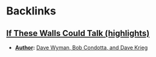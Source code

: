 
# Backlinks
## [If These Walls Could Talk (highlights)](<If These Walls Could Talk (highlights).md>)
- **[Author](<Author.md>):** [Dave Wyman, Bob Condotta, and Dave Krieg](<Dave Wyman, Bob Condotta, and Dave Krieg.md>)

